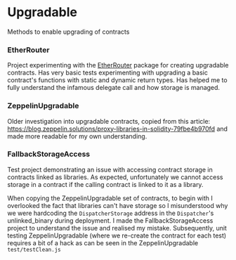 # Upgradable

Methods to enable upgrading of contracts

### EtherRouter
Project experimenting with the <a href="https://github.com/ownage-ltd/ether-router">EtherRouter</a> package for creating upgradable contracts. Has very basic tests experimenting with upgrading a basic contract's functions with static and dynamic return types. Has helped me to fully understand the infamous delegate call and how storage is managed.

### ZeppelinUpgradable
Older investigation into upgradable contracts, copied from this article: https://blog.zeppelin.solutions/proxy-libraries-in-solidity-79fbe4b970fd and made more readable for my own understanding.

### FallbackStorageAccess
Test project demonstrating an issue with accessing contract storage in contracts linked as libraries. As expected, unfortunately we cannot access storage in a contract if the calling contract is linked to it as a library. 

When copying the ZeppelinUpgradable set of contracts, to begin with I overlooked the fact that libraries can't have storage so I misunderstood why we were hardcoding the `DispatcherStorage` address in the `Dispatcher`'s unlinked_binary during deployment. I made the FallbackStorageAccess project to understand the issue and realised my mistake. Subsequently, unit testing ZeppelinUpgradable (where we re-create the contract for each test) requires a bit of a hack as can be seen in the ZeppelinUpgradable `test/testClean.js`
